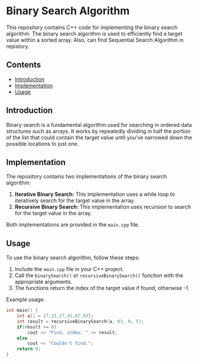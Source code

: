 # Binary Search Algorithm

This repository contains C++ code for implementing the binary search algorithm. The binary search algorithm is used to efficiently find a target value within a sorted array. Also, can find Sequential Search Algorithm in repistory.

## Contents

- [Introduction](#introduction)
- [Implementation](#implementation)
- [Usage](#usage)

## Introduction

Binary search is a fundamental algorithm used for searching in ordered data structures such as arrays. It works by repeatedly dividing in half the portion of the list that could contain the target value until you've narrowed down the possible locations to just one.

## Implementation

The repository contains two implementations of the binary search algorithm:
1. **Iterative Binary Search:** This implementation uses a while loop to iteratively search for the target value in the array.
2. **Recursive Binary Search:** This implementation uses recursion to search for the target value in the array.

Both implementations are provided in the `main.cpp` file.

## Usage

To use the binary search algorithm, follow these steps:
1. Include the `main.cpp` file in your C++ project.
2. Call the `binarySearch()` or `recursiveBinarySearch()` function with the appropriate arguments.
3. The functions return the index of the target value if found, otherwise -1.

Example usage:

```cpp
int main() {
    int a[] = {7,15,27,45,87,93};
    int result = recursiveBinarySearch(a, 93, 0, 5);
    if(result >= 0)
        cout << "Find, index: " << result;
    else
        cout << "Couldn't find.";
    return 0;
}
